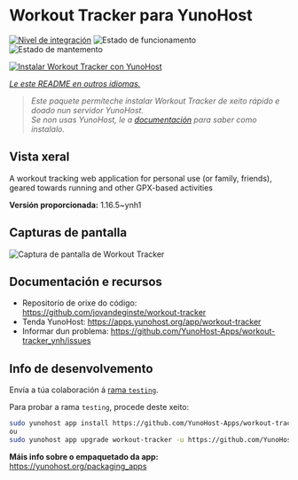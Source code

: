 <!--
NOTA: Este README foi creado automáticamente por <https://github.com/YunoHost/apps/tree/master/tools/readme_generator>
NON debe editarse manualmente.
-->

# Workout Tracker para YunoHost

[![Nivel de integración](https://dash.yunohost.org/integration/workout-tracker.svg)](https://ci-apps.yunohost.org/ci/apps/workout-tracker/) ![Estado de funcionamento](https://ci-apps.yunohost.org/ci/badges/workout-tracker.status.svg) ![Estado de mantemento](https://ci-apps.yunohost.org/ci/badges/workout-tracker.maintain.svg)

[![Instalar Workout Tracker con YunoHost](https://install-app.yunohost.org/install-with-yunohost.svg)](https://install-app.yunohost.org/?app=workout-tracker)

*[Le este README en outros idiomas.](./ALL_README.md)*

> *Este paquete permíteche instalar Workout Tracker de xeito rápido e doado nun servidor YunoHost.*  
> *Se non usas YunoHost, le a [documentación](https://yunohost.org/install) para saber como instalalo.*

## Vista xeral

A workout tracking web application for personal use (or family, friends), geared towards running and other GPX-based activities

**Versión proporcionada:** 1.16.5~ynh1

## Capturas de pantalla

![Captura de pantalla de Workout Tracker](./doc/screenshots/screenshot.jpg)

## Documentación e recursos

- Repositorio de orixe do código: <https://github.com/jovandeginste/workout-tracker>
- Tenda YunoHost: <https://apps.yunohost.org/app/workout-tracker>
- Informar dun problema: <https://github.com/YunoHost-Apps/workout-tracker_ynh/issues>

## Info de desenvolvemento

Envía a túa colaboración á [rama `testing`](https://github.com/YunoHost-Apps/workout-tracker_ynh/tree/testing).

Para probar a rama `testing`, procede deste xeito:

```bash
sudo yunohost app install https://github.com/YunoHost-Apps/workout-tracker_ynh/tree/testing --debug
ou
sudo yunohost app upgrade workout-tracker -u https://github.com/YunoHost-Apps/workout-tracker_ynh/tree/testing --debug
```

**Máis info sobre o empaquetado da app:** <https://yunohost.org/packaging_apps>
